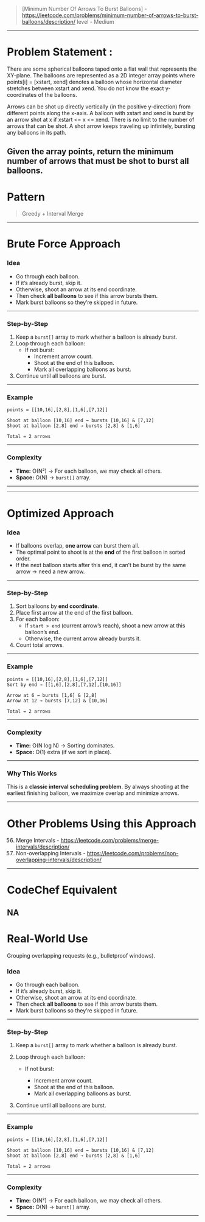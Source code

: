 > [Minimum Number Of Arrows To Burst Balloons] - https://leetcode.com/problems/minimum-number-of-arrows-to-burst-balloons/description/
> level - Medium
--------------------------------------------------------------------------------------------------------------------------------------
# Problem Statement : 

There are some spherical balloons taped onto a flat wall that represents the XY-plane. The balloons are represented as a 2D integer array points where points[i] = [xstart, xend] denotes a balloon whose horizontal diameter stretches between xstart and xend. You do not know the exact y-coordinates of the balloons.

Arrows can be shot up directly vertically (in the positive y-direction) from different points along the x-axis. A balloon with xstart and xend is burst by an arrow shot at x if xstart <= x <= xend. There is no limit to the number of arrows that can be shot. A shot arrow keeps traveling up infinitely, bursting any balloons in its path.

Given the array points, return the minimum number of arrows that must be shot to burst all balloons.
--------------------------------------------------------------------------------------------------------------------------------------
# Pattern
> Greedy + Interval Merge
--------------------------------------------------------------------------------------------------------------------------------------
# Brute Force Approach

### **Idea**
* Go through each balloon.
* If it’s already burst, skip it.
* Otherwise, shoot an arrow at its end coordinate.
* Then check **all balloons** to see if this arrow bursts them.
* Mark burst balloons so they’re skipped in future.
---
### **Step-by-Step**
1. Keep a `burst[]` array to mark whether a balloon is already burst.
2. Loop through each balloon:
   * If not burst:
     * Increment arrow count.
     * Shoot at the end of this balloon.
     * Mark all overlapping balloons as burst.
3. Continue until all balloons are burst.
---

### **Example**

```
points = [[10,16],[2,8],[1,6],[7,12]]

Shoot at balloon [10,16] end → bursts [10,16] & [7,12]
Shoot at balloon [2,8] end → bursts [2,8] & [1,6]

Total = 2 arrows
```

---
### **Complexity**
* **Time:** O(N²) → For each balloon, we may check all others.
* **Space:** O(N) → `burst[]` array.
---
--------------------------------------------------------------------------------------------------------------------------------------
# Optimized Approach

### **Idea**
* If balloons overlap, **one arrow** can burst them all.
* The optimal point to shoot is at the **end** of the first balloon in sorted order.
* If the next balloon starts after this end, it can’t be burst by the same arrow → need a new arrow.
---
### **Step-by-Step**
1. Sort balloons by **end coordinate**.
2. Place first arrow at the end of the first balloon.
3. For each balloon:
   * If `start > end` (current arrow’s reach), shoot a new arrow at this balloon’s end.
   * Otherwise, the current arrow already bursts it.
4. Count total arrows.
---
### **Example**

```
points = [[10,16],[2,8],[1,6],[7,12]]
Sort by end → [[1,6],[2,8],[7,12],[10,16]]

Arrow at 6 → bursts [1,6] & [2,8]
Arrow at 12 → bursts [7,12] & [10,16]

Total = 2 arrows
```

---
### **Complexity**
* **Time:** O(N log N) → Sorting dominates.
* **Space:** O(1) extra (if we sort in place).
---
### **Why This Works**
This is a **classic interval scheduling problem**.
By always shooting at the earliest finishing balloon, we maximize overlap and minimize arrows.

--------------------------------------------------------------------------------------------------------------------------------------
# Other Problems Using this Approach
56. Merge Intervals - https://leetcode.com/problems/merge-intervals/description/
435. Non-overlapping Intervals - https://leetcode.com/problems/non-overlapping-intervals/description/
--------------------------------------------------------------------------------------------------------------------------------------
# CodeChef Equivalent
NA
--------------------------------------------------------------------------------------------------------------------------------------
# Real-World Use
Grouping overlapping requests (e.g., bulletproof windows).






### **Idea**

* Go through each balloon.
* If it’s already burst, skip it.
* Otherwise, shoot an arrow at its end coordinate.
* Then check **all balloons** to see if this arrow bursts them.
* Mark burst balloons so they’re skipped in future.

---

### **Step-by-Step**

1. Keep a `burst[]` array to mark whether a balloon is already burst.
2. Loop through each balloon:

   * If not burst:

     * Increment arrow count.
     * Shoot at the end of this balloon.
     * Mark all overlapping balloons as burst.
3. Continue until all balloons are burst.

---

### **Example**

```
points = [[10,16],[2,8],[1,6],[7,12]]

Shoot at balloon [10,16] end → bursts [10,16] & [7,12]
Shoot at balloon [2,8] end → bursts [2,8] & [1,6]

Total = 2 arrows
```

---

### **Complexity**

* **Time:** O(N²) → For each balloon, we may check all others.
* **Space:** O(N) → `burst[]` array.

---




